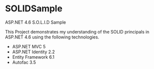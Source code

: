 # SOLIDSample
ASP.NET 4.6 S.O.L.I.D Sample

This Project demonstrates my understanding of the SOLID principals in ASP.NET 4.6 using the following technologies.

* ASP.NET MVC 5
* ASP.NET Identity 2.2
* Entity Framework 6.1
* Autofac 3.5